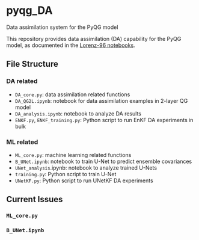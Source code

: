 # pyqg_DA
Data assimilation system for the PyQG model

This repository provides data assimilation (DA) capability for the PyQG model, 
as documented in the [Lorenz-96 notebooks](https://m2lines.github.io/L96_demo/notebooks/DA_demo_L96.html).

## File Structure

### DA related
* `DA_core.py`: data assimilation related functions
* `DA_QG2L.ipynb`: notebook for data assimilation examples in 2-layer QG model
* `DA_analysis.ipynb`: notebook to analyze DA results
* `ENKF.py`, `ENKF_training.py`: Python script to run EnKF DA experiments in bulk

### ML related
* `ML_core.py`: machine learning related functions
* `B_UNet.ipynb`: notebook to train U-Net to predict ensemble covariances
* `UNet_analysis`.ipynb: notebook to analyze trained U-Nets
* `training.py`: Python script to train U-Net
* `UNetKF.py`: Python script to run UNetKF DA experiments

## Current Issues

### `ML_core.py`

### `B_UNet.ipynb`
